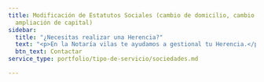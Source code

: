 ```yaml
---
title: Modificación de Estatutos Sociales (cambio de domicilio, cambio de objeto social,
  ampliación de capital)
sidebar:
  title: "¿Necesitas realizar una Herencia?"
  text: "<p>En la Notaría vilas te ayudamos a gestional tu Herencia.</p>"
  btn_text: Contactar
service_type: portfolio/tipo-de-servicio/sociedades.md

---
```


